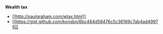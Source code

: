 **Wealth tax**

* [[http://paulgraham.com/wtax.html]]
* [[https://gist.github.com/konsbn/6bc484d58476c5c36169c7ab4ad49976]]